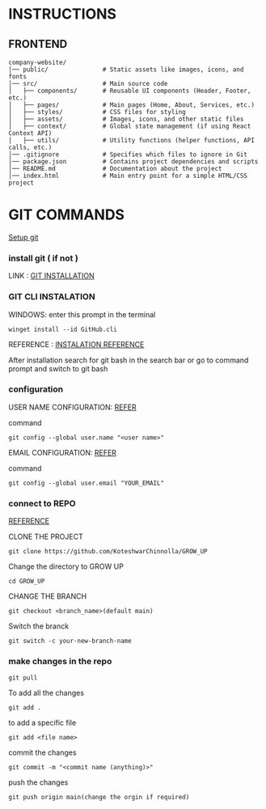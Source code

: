 # INSTRUCTIONS
## FRONTEND 
```
company-website/
│── public/               # Static assets like images, icons, and fonts
│── src/                  # Main source code
│   ├── components/       # Reusable UI components (Header, Footer, etc.)
│   ├── pages/            # Main pages (Home, About, Services, etc.)
│   ├── styles/           # CSS files for styling
│   ├── assets/           # Images, icons, and other static files
│   ├── context/          # Global state management (if using React Context API)
│   ├── utils/            # Utility functions (helper functions, API calls, etc.)
│── .gitignore            # Specifies which files to ignore in Git
│── package.json          # Contains project dependencies and scripts
│── README.md             # Documentation about the project
│── index.html            # Main entry point for a simple HTML/CSS project
```

# GIT COMMANDS
[Setup git ](https://docs.github.com/en/get-started/git-basics/set-up-git)
### install git ( if not )

LINK : [GIT INSTALLATION](https://git-scm.com/downloads/win)

### GIT CLI INSTALATION 

WINDOWS: enter this prompt in the terminal 

```
winget install --id GitHub.cli
```
REFERENCE : [ INSTALATION REFERENCE ](https://github.com/cli/cli#installation)

After installation search for git bash in the search bar or go to command prompt and switch to git bash

### configuration 

USER NAME CONFIGURATION: [REFER](https://docs.github.com/en/get-started/git-basics/setting-your-username-in-git)

command 
```
git config --global user.name "<user name>"
```

EMAIL CONFIGURATION: [REFER](https://docs.github.com/en/account-and-profile/setting-up-and-managing-your-personal-account-on-github/managing-email-preferences/setting-your-commit-email-address#setting-your-commit-email-address-on-github)

command 
```
git config --global user.email "YOUR_EMAIL"
```
### connect to REPO

[REFERENCE](https://github.com/firstcontributions/first-contributions)

CLONE THE PROJECT
```
git clone https://github.com/KoteshwarChinnolla/GROW_UP
```
Change the directory to GROW UP
```
cd GROW_UP
```

CHANGE THE BRANCH
```
git checkout <branch_name>(default main)
```

Switch the branck 
```
git switch -c your-new-branch-name
```

### make changes in the repo

```
git pull
```

To add all the changes
```
git add .
```
to add a specific file
```
git add <file name>
```
commit the changes 
```
git commit -m "<commit name (anything)>"
```

push the changes
```
git push origin main(change the orgin if required)
```







